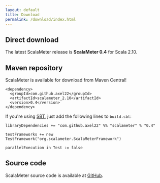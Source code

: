 ```yaml
---
layout: default
title: Download
permalink: /download/index.html
---
```




## Direct download

The latest ScalaMeter release is **ScalaMeter 0.4** for Scala 2.10.


## Maven repository

ScalaMeter is available for download from Maven Central!

    <dependency>
      <groupId>com.github.axel22</groupId>
      <artifactId>scalameter_2.10</artifactId>
      <version>0.4</version>
    </dependency>

If you're using [SBT](/home/gettingstarted/sbt/), just add the following lines to `build.sbt`:

    libraryDependencies += "com.github.axel22" %% "scalameter" % "0.4"

    testFrameworks += new TestFramework("org.scalameter.ScalaMeterFramework")
    
    parallelExecution in Test := false

## Source code

ScalaMeter source code is available at [GitHub](https://github.com/axel22/scalameter).



